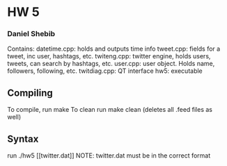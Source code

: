 # HW 5
### Daniel Shebib

Contains:
datetime.cpp: holds and outputs time info
tweet.cpp: fields for a tweet, inc user, hashtags, etc.
twiteng.cpp: twitter engine, holds users, tweets, can search by hashtags, etc.
user.cpp: user object. Holds name, followers, following, etc.
twitdiag.cpp: QT interface
hw5: executable

## Compiling
To compile, run make
To clean run make clean (deletes all .feed files as well)

## Syntax
run ./hw5 [[twitter.dat]]
NOTE: twitter.dat must be in the correct format
